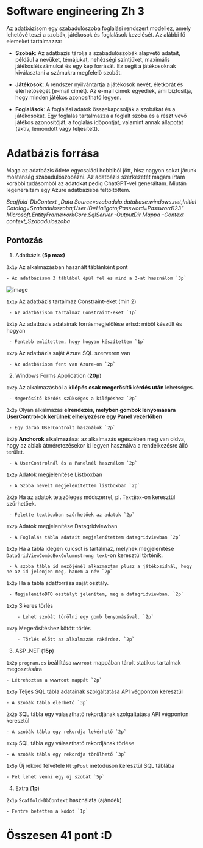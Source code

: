 ﻿# Software engineering Zh 3

Az adatbázisom egy szabadulószoba foglalási rendszert modellez, amely lehetővé teszi a szobák, játékosok és foglalások kezelését. Az alábbi fő elemeket tartalmazza:

-   **Szobák**: Az adatbázis tárolja a szabadulószobák alapvető adatait, például a nevüket, témájukat, nehézségi szintjüket, maximális játékoslétszámukat és egy kép forrását. Ez segít a játékosoknak kiválasztani a számukra megfelelő szobát.
    
-   **Játékosok**: A rendszer nyilvántartja a játékosok nevét, életkorát és elérhetőségét (e-mail címét). Az e-mail címek egyediek, ami biztosítja, hogy minden játékos azonosítható legyen.
    
-   **Foglalások**: A foglalási adatok összekapcsolják a szobákat és a játékosokat. Egy foglalás tartalmazza a foglalt szoba és a részt vevő játékos azonosítóját, a foglalás időpontját, valamint annak állapotát (aktív, lemondott vagy teljesített). 

# Adatbázis forrása

Maga az adatbázis ötlete egycsaládi hobbiból jött, hisz nagyon sokat járunk mostanság szabadulószobázni. Az adatbázis szerkezetét magam írtam korábbi tudásomból az adatokat pedig ChatGPT-vel generáltam. Miután legeneráltam egy Azure adatbázisba feltöltöttem.

*Scaffold-DbContext „Data Source=szabadulo.database.windows.net;Initial Catalog=Szabaduloszoba;User ID=Hallgato;Password=Password123” Microsoft.EntityFrameworkCore.SqlServer -OutputDir Mappa -Context context_Szabaduloszoba*

## Pontozás

 1. Adatbázis **(5p max)**

`3x1p` Az alkalmazásban használt táblánként pont
 
    - Az adatbázisom 3 táblából épül fel és mind a 3-at használom `3p`
    
![image](https://github.com/user-attachments/assets/41332ff7-9b5c-4592-90da-c3594d06c85a)

   
 `1x1p` Az adatbázis tartalmaz Constraint-eket (min 2)
	   
	 - Az adatbázisom tartalmaz Constraint-eket `1p`

`1x1p` Az adatbázis adatainak forrásmegjelölése értsd: miből készült és hogyan
	   
	 - Fentebb említettem, hogy hogyan készítettem `1p`
	
`1x2p` Az adatbázis saját Azure SQL szerveren van
	   
	 - Az adatbázisom fent van Azure-on `2p`

 2. Windows Forms Application (**20p**)
 
`1x2p` Az alkalmazásból a **kilépés csak megerősítő kérdés után** lehetséges. 
		
	 - Megerősítő kérdés szükséges a kilépéshez `2p`
	 
`3x2p` Olyan alkalmazás **elrendezés, melyben gombok lenyomására UserControl-ok kerülnek elhelyezésre egy Panel vezérlőben**
		
	 - Egy darab UserControlt használok `2p`

`1x2p` **Anchorok alkalmazása**: az alkalmazás egészében meg van oldva, hogy az ablak átméretezésekor ki legyen használva a rendelkezésre álló terület.
		
	 - A UserControlnál és a Panelnél használom `2p`

`1x2p` Adatok  megjelenítése Listboxban
		
	 - A Szoba neveit megjelenítettem listboxban `2p`

`2x2p` Ha az adatok tetszőleges módszerrel, pl. `TextBox`-on keresztül szűrhetőek.
		
	 - Felette textboxban szűrhetőek az adatok `2p`

`1x2p` Adatok  megjelenítése Datagridviewban 
		
	 - A Foglalás tábla adatait megjelenítettem datagridviewban `2p`
	
 `1x2p` Ha a tábla idegen kulcsot is tartalmaz, melynek megjelenítése `DataGridViewComboBoxColumnstrong text`-on keresztül történik.
 
	 - A szoba tábla id mezőjénél alkazmaztam plusz a játékosidnál, hogy ne az id jelenjen meg, hanem a név `2p`

`1x2p` Ha a tábla adatforrása saját osztály.

	 - MegjelenitoDTO osztályt jelenítem, meg a datagridviewban. `2p`

`1x2p` Sikeres törlés
		
		- Lehet szobát törölni egy gomb lenyomásával. `2p`

`1x2p` Megerősítéshez kötött törlés

		- Törlés előtt az alkalmazás rákérdez. `2p`

3. ASP .NET (**15p**)

`1x2p`  `program.cs`  beállítása  `wwwroot`  mappában tárolt statikus tartalmak megosztására

	- Létrehoztam a wwwroot mappát `2p`
	
`1x3p`  Teljes SQL tábla adatainak szolgáltatása API végponton keresztül

	- A szobák tábla elérhető `3p`

`2x2p`  SQL tábla egy választható rekordjának szolgáltatása API végponton keresztül

	- A szobák tábla egy rekordja lekérhető `2p`
	
`1x3p`  SQL tábla egy választható rekordjának törlése

	- A szobák tábla egy rekordja törölhető `3p`

`1x5p`  Új rekord felvétele  `HttpPost`  metóduson keresztül SQL táblába

	- Fel lehet venni egy új szobát `5p`

4. Extra (**1p**)

`2x1p`  `Scaffold-DbContext`  használata (ajándék)

	- Fentre betettem a kódot `1p`


# Összesen 41 pont :D 

